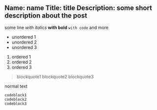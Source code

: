 Name: name
Title: title
Description: some short description about the post
---

some line _with italics_ __with bold__ `with code`
and more

- unordered 1
- unordered 2
- unordered 3

1. ordered 1
1. ordered 2
1. ordered 3

> blockquote1
> blockquote2
> blockquote3

normal text

```
codeblock1
codeblock2
codeblock3
```
